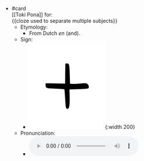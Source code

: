 - #card  
  [[Toki Pona]] for:  
  {{cloze used to separate multiple subjects}}
	- Etymology:
		- From Dutch *en* (and).
	- Sign:
		- ![En_-_sitelen_pona_in_Sonja_Lang's_handwriting.svg](../assets/En_-_sitelen_pona_in_Sonja_Lang's_handwriting_1657534436630_0.svg){:width 200}
	- Pronunciation:
		- ![](../assets/Toki_Pona_-_jan_Lakuse_-_en_1657534449928_0.ogg)
